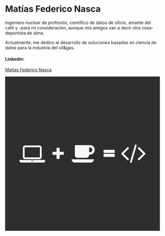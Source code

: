 # Matías Federico Nasca

Ingeniero nuclear de profesión, científico de datos de oficio, amante del café y -para mi consideración, aunque mis amigos van a decir otra cosa- deportista de alma.

Actualmente, me dedico al desarrollo de soluciones basadas en ciencia de datos para la industria del oil&gas.

#### Linkedin:
[Matías Federico Nasca](https://www.linkedin.com/in/matias-federico-nasca/)

![fede](./coffee.png)


